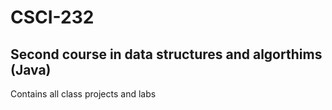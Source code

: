 # CSCI-232
## Second course in data structures and algorthims (Java)
Contains all class projects and labs 
